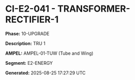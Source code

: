 # CI-E2-041 - TRANSFORMER-RECTIFIER-1

**Phase:** 10-UPGRADE

**Description:** TRU 1

**AMPEL:** AMPEL-01-TUW (Tube and Wing)

**Segment:** E2-ENERGY

**Generated:** 2025-08-25 17:27:29 UTC
